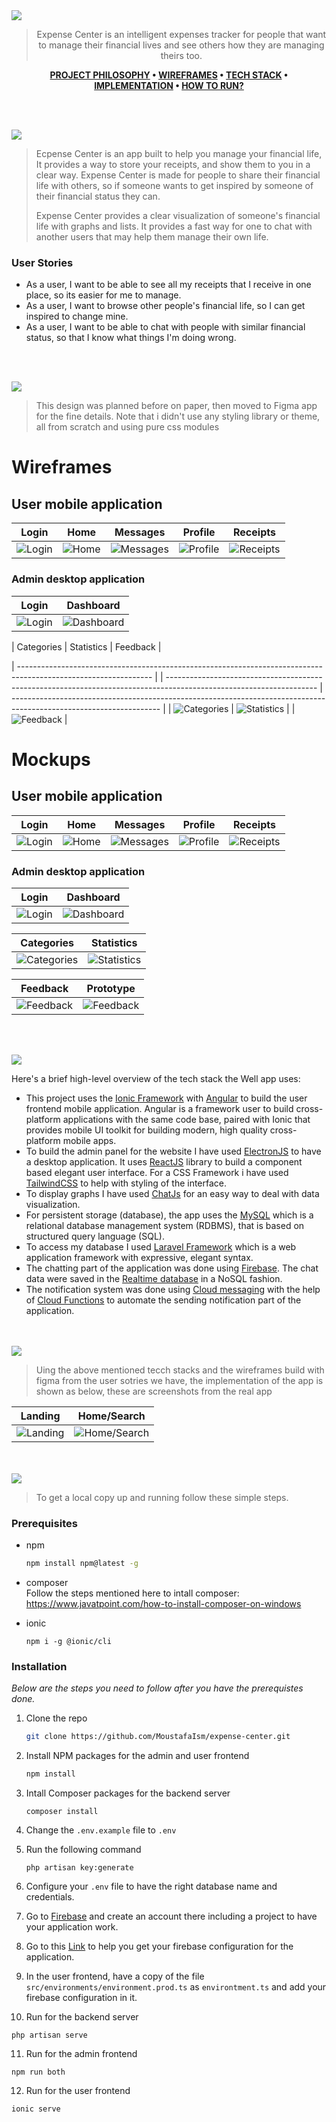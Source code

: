 <img src="./readme/title1.svg"/>

<div align="center">

> Expense Center is an intelligent expenses tracker for people that want to manage their financial lives and see others how they are managing theirs too.

**[PROJECT PHILOSOPHY](https://github.com/julescript/well_app#-project-philosophy) • [WIREFRAMES](https://github.com/julescript/well_app#-wireframes) • [TECH STACK](https://github.com/julescript/well_app#-tech-stack) • [IMPLEMENTATION](https://github.com/julescript/well_app#-impplementation) • [HOW TO RUN?](https://github.com/julescript/well_app#-how-to-run)**

</div>

<br><br>

<img src="./readme/title2.svg"/>

> Ecpense Center is an app built to help you manage your financial life, It provides a way to store your receipts, and show them to you in a clear way. Expense Center is made for people to share their financial life with others, so if someone wants to get inspired by someone of their financial status they can.
>
> Expense Center provides a clear visualization of someone's financial life with graphs and lists. It provides a fast way for one to chat with another users that may help them manage their own life.

### User Stories

- As a user, I want to be able to see all my receipts that I receive in one place, so its easier for me to manage.
- As a user, I want to browse other people's financial life, so I can get inspired to change mine.
- As a user, I want to be able to chat with people with similar financial status, so that I know what things I'm doing wrong.

<br><br>

<img src="./readme/title3.svg"/>

> This design was planned before on paper, then moved to Figma app for the fine details.
> Note that i didn't use any styling library or theme, all from scratch and using pure css modules

# Wireframes

## User mobile application

| Login                                                                                               | Home                                                                                                   | Messages                                                                                                       | Profile                                                                                                      | Receipts                                                                                                       |
| --------------------------------------------------------------------------------------------------- | ------------------------------------------------------------------------------------------------------ | -------------------------------------------------------------------------------------------------------------- | ------------------------------------------------------------------------------------------------------------ | -------------------------------------------------------------------------------------------------------------- |
| ![Login](https://github.com/MoustafaIsm/expense-center/blob/development/readme/login-wireframe.png) | ![Home](https://github.com/MoustafaIsm/expense-center/blob/development/readme/home-page-wireframe.png) | ![Messages](https://github.com/MoustafaIsm/expense-center/blob/development/readme/messages-page-wireframe.png) | ![Profile](https://github.com/MoustafaIsm/expense-center/blob/development/readme/profile-page-wireframe.png) | ![Receipts](https://github.com/MoustafaIsm/expense-center/blob/development/readme/receipts-page-wireframe.png) |

### Admin desktop application

| Login                                                                                                     | Dashboard                                                                                                         |
| --------------------------------------------------------------------------------------------------------- | ----------------------------------------------------------------------------------------------------------------- |
| ![Login](https://github.com/MoustafaIsm/expense-center/blob/development/readme/admin-login-wireframe.png) | ![Dashboard](https://github.com/MoustafaIsm/expense-center/blob/development/readme/admin-dashboard-wireframe.png) |

| Categories | Statistics |
Feedback |

| ---------------------------------------------------------------------------------------------------------------     |
| ------------------------------------------------------------------------------------------------------------------- | ------------------------------------------------------------------------------------------------------------------- |
| ![Categories](https://github.com/MoustafaIsm/expense-center/blob/development/readme/admin-categories-wireframe.png) | ![Statistics](https://github.com/MoustafaIsm/expense-center/blob/development/readme/admin-statistics-wireframe.png) |
| ![Feedback](https://github.com/MoustafaIsm/expense-center/blob/development/readme/admin-feedback-wireframe.png)     |

# Mockups

## User mobile application

| Login                                                                                            | Home                                                                                                | Messages                                                                                                    | Profile                                                                                                   | Receipts                                                                                                    |
| ------------------------------------------------------------------------------------------------ | --------------------------------------------------------------------------------------------------- | ----------------------------------------------------------------------------------------------------------- | --------------------------------------------------------------------------------------------------------- | ----------------------------------------------------------------------------------------------------------- |
| ![Login](https://github.com/MoustafaIsm/expense-center/blob/development/readme/login-mockup.png) | ![Home](https://github.com/MoustafaIsm/expense-center/blob/development/readme/home-page-mockup.png) | ![Messages](https://github.com/MoustafaIsm/expense-center/blob/development/readme/messages-page-mockup.png) | ![Profile](https://github.com/MoustafaIsm/expense-center/blob/development/readme/profile-page-mockup.png) | ![Receipts](https://github.com/MoustafaIsm/expense-center/blob/development/readme/receipts-page-mockup.png) |

### Admin desktop application

| Login                                                                                                  | Dashboard                                                                                                      |
| ------------------------------------------------------------------------------------------------------ | -------------------------------------------------------------------------------------------------------------- |
| ![Login](https://github.com/MoustafaIsm/expense-center/blob/development/readme/admin-login-mockup.png) | ![Dashboard](https://github.com/MoustafaIsm/expense-center/blob/development/readme/admin-dashboard-mockup.png) |

| Categories                                                                                                       | Statistics                                                                                                       |
| ---------------------------------------------------------------------------------------------------------------- | ---------------------------------------------------------------------------------------------------------------- |
| ![Categories](https://github.com/MoustafaIsm/expense-center/blob/development/readme/admin-categories-mockup.png) | ![Statistics](https://github.com/MoustafaIsm/expense-center/blob/development/readme/admin-statistics-mockup.png) |

| Feedback                                                                                                     | Prototype                                                                                                    |
| ------------------------------------------------------------------------------------------------------------ | ------------------------------------------------------------------------------------------------------------ |
| ![Feedback](https://github.com/MoustafaIsm/expense-center/blob/development/readme/admin-feedback-mockup.png) | ![Feedback](https://github.com/MoustafaIsm/expense-center/blob/development/readme/admin-feedback-mockup.png) |

<br><br>

<img src="./readme/title4.svg"/>

Here's a brief high-level overview of the tech stack the Well app uses:

- This project uses the [Ionic Framework](https://ionicframework.com/) with [Angular](https://angular.io/) to build the user frontend mobile application. Angular is a framework user to build cross-platform applications with the same code base, paired with Ionic that provides mobile UI toolkit for building modern, high quality cross-platform mobile apps.
- To build the admin panel for the website I have used [ElectronJS](https://www.electronjs.org/) to have a desktop application. It uses [ReactJS](https://reactjs.org/) library to build a component based elegant user interface. For a CSS Framework i have used [TailwindCSS](https://tailwindcss.com/) to help with styling of the interface.
- To display graphs I have used [ChatJs](https://www.chartjs.org/) for an easy way to deal with data visualization.
- For persistent storage (database), the app uses the [MySQL](https://www.mysql.com/) which is a relational database management system (RDBMS), that is based on structured query language (SQL).
- To access my database I used [Laravel Framework](https://laravel.com/) which is a web application framework with expressive, elegant syntax.
- The chatting part of the application was done using [Firebase](https://firebase.google.com/). The chat data were saved in the [Realtime database](https://firebase.google.com/docs/database?hl=en&authuser=0) in a NoSQL fashion.
- The notification system was done using [Cloud messaging](https://firebase.google.com/docs/cloud-messaging/?hl=en&authuser=0) with the help of [Cloud Functions](https://firebase.google.com/docs/functions?hl=en&authuser=0) to automate the sending notification part of the application.

<br><br>
<img src="./readme/title5.svg"/>

> Uing the above mentioned tecch stacks and the wireframes build with figma from the user sotries we have, the implementation of the app is shown as below, these are screenshots from the real app

| Landing                                                                                | Home/Search                                                                               |
| -------------------------------------------------------------------------------------- | ----------------------------------------------------------------------------------------- |
| ![Landing](https://github.com/julescript/spotifyndr/blob/master/demo/Landing_Page.jpg) | ![Home/Search](https://github.com/julescript/spotifyndr/blob/master/demo/Search_Page.jpg) |

<br><br>
<img src="./readme/title6.svg"/>

> To get a local copy up and running follow these simple steps.

### Prerequisites

- npm
  ```sh
  npm install npm@latest -g
  ```
- composer<br>
  Follow the steps mentioned here to intall composer:
  https://www.javatpoint.com/how-to-install-composer-on-windows

- ionic
  ```
  npm i -g @ionic/cli
  ```

### Installation

_Below are the steps you need to follow after you have the prerequistes done._

1. Clone the repo
   ```sh
   git clone https://github.com/MoustafaIsm/expense-center.git
   ```
2. Install NPM packages for the admin and user frontend
   ```sh
   npm install
   ```
3. Intall Composer packages for the backend server
   ```
   composer install
   ```
4. Change the `.env.example` file to `.env`

5. Run the following command
   ```
   php artisan key:generate
   ```
6. Configure your `.env` file to have the right database name and credentials.

7. Go to [Firebase](https://firebase.google.com/) and create an account there including a project to have your application work.

8. Go to this [Link](https://firebase.google.com/docs/web/learn-more?authuser=0&hl=en#config-object) to help you get your firebase configuration for the application.

9. In the user frontend, have a copy of the file `src/environments/environment.prod.ts` as `environtment.ts` and add your firebase configuration in it.

10. Run for the backend server

```
php artisan serve
```

11. Run for the admin frontend

```
npm run both
```

12. Run for the user frontend

```
ionic serve
```
